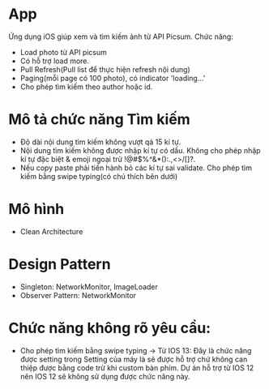 # App
Ứng dụng iOS giúp xem và tìm kiếm ảnh từ API Picsum.
Chức năng:
-	Load photo từ API picsum
-	Có hỗ trợ load more.
-	Pull Refresh(Pull list để thực hiện refresh nội dung)
-	Paging(mỗi page có 100 photo), có indicator 'loading...'
-	Cho phép tìm kiếm theo author hoặc id.
# Mô tả chức năng Tìm kiếm
-	Độ dài nội dung tìm kiếm không vượt qá 15 kí tự.
-	Nội dung tìm kiếm không được nhập kí tự có dấu. Không cho phép nhập kí tự đặc biệt & emoji ngoại trừ !@#$%^&*():.,<>/\[]?.
-	Nếu copy paste phải tiến hành bỏ các kí tự sai validate. Cho phép tìm kiếm bằng swipe typing(có chú thích bên dưới)
# Mô hình
- Clean Architecture
# Design Pattern
- Singleton: NetworkMonitor, ImageLoader
- Observer Pattern: NetworkMonitor
# Chức năng không rõ yêu cầu:
- Cho phép tìm kiếm bằng swipe typing
-> Từ IOS 13: Đây là chức năng được setting trong Setting của máy là sẽ được hỗ trợ chứ không can thiệp được bằng code trừ khi custom bàn phím.
  Dự án hỗ trợ từ IOS 12 nên IOS 12 sẽ không sử dụng được chức năng này.

